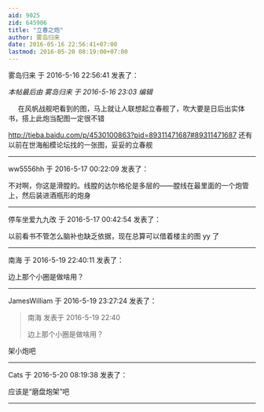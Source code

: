 ```yaml
---
aid: 9025
zid: 645906
title: "立春之炮"
author: 雾岛归来
date: 2016-05-16 22:56:41+07:00
lastmod: 2016-05-20 08:19:00+07:00
---
```


雾岛归来 于 2016-5-16 22:56:41 发表了：

_本帖最后由 雾岛归来 于 2016-5-16 23:03 编辑_

&nbsp; &nbsp;&nbsp;&nbsp;在风帆战舰吧看到的图，马上就让人联想起立春舰了，吹大要是日后出实体书，搭上此炮当配图一定很不错

http://tieba.baidu.com/p/4530100863?pid=89311471687#89311471687
还有以前在世海船模论坛找的一张图，妥妥的立春舰

---

ww5556hh 于 2016-5-17 00:22:09 发表了：

不对啊，你这是滑膛的。线膛的达尔格伦是多层的——膛线在最里面的一个炮管上，然后装进酒瓶形的炮身

---

停车坐爱九九改 于 2016-5-17 00:42:54 发表了：

以前看书不管怎么脑补也缺乏依据，现在总算可以借着楼主的图 yy 了

---

南海 于 2016-5-19 22:40:11 发表了：

边上那个小圈是做啥用？

---

JamesWilliam 于 2016-5-19 23:27:24 发表了：

> 南海 发表于 2016-5-19 22:40
>
> 边上那个小圈是做啥用？

架小炮吧

---

Cats 于 2016-5-20 08:19:38 发表了：

应该是“磨盘炮架”吧

---
